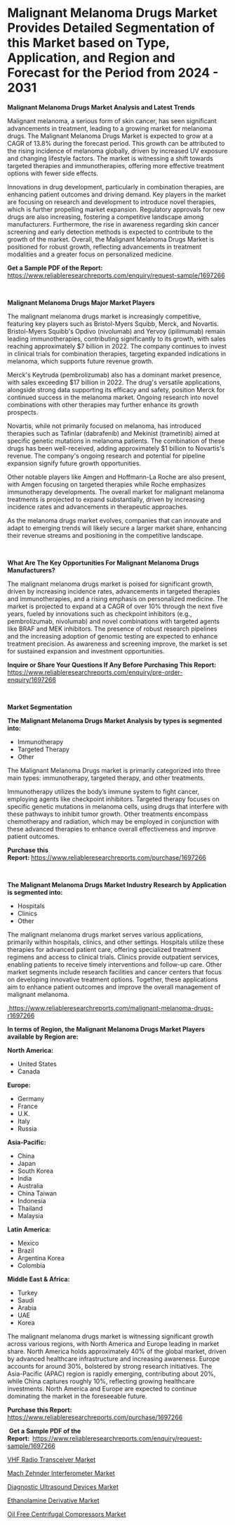 <p><h1>Malignant Melanoma Drugs Market Provides Detailed Segmentation of this Market based on Type, Application, and Region and Forecast for the Period from 2024 - 2031</h1></p><p><strong>Malignant Melanoma Drugs Market Analysis and Latest Trends</strong></p>
<p><p>Malignant melanoma, a serious form of skin cancer, has seen significant advancements in treatment, leading to a growing market for melanoma drugs. The Malignant Melanoma Drugs Market is expected to grow at a CAGR of 13.8% during the forecast period. This growth can be attributed to the rising incidence of melanoma globally, driven by increased UV exposure and changing lifestyle factors. The market is witnessing a shift towards targeted therapies and immunotherapies, offering more effective treatment options with fewer side effects. </p><p>Innovations in drug development, particularly in combination therapies, are enhancing patient outcomes and driving demand. Key players in the market are focusing on research and development to introduce novel therapies, which is further propelling market expansion. Regulatory approvals for new drugs are also increasing, fostering a competitive landscape among manufacturers. Furthermore, the rise in awareness regarding skin cancer screening and early detection methods is expected to contribute to the growth of the market. Overall, the Malignant Melanoma Drugs Market is positioned for robust growth, reflecting advancements in treatment modalities and a greater focus on personalized medicine.</p></p>
<p><strong>Get a Sample PDF of the Report:&nbsp;</strong> <a href="https://www.reliableresearchreports.com/enquiry/request-sample/1697266?utm_campaign=24&utm_medium=2&utm_source=Github&utm_content=ia&utm_term=20102024&utm_id=malignant-melanoma-drugs">https://www.reliableresearchreports.com/enquiry/request-sample/1697266</a></p>
<p>&nbsp;</p>
<p><strong>Malignant Melanoma Drugs Major Market Players</strong></p>
<p><p>The malignant melanoma drugs market is increasingly competitive, featuring key players such as Bristol-Myers Squibb, Merck, and Novartis. Bristol-Myers Squibb's Opdivo (nivolumab) and Yervoy (ipilimumab) remain leading immunotherapies, contributing significantly to its growth, with sales reaching approximately $7 billion in 2022. The company continues to invest in clinical trials for combination therapies, targeting expanded indications in melanoma, which supports future revenue growth.</p><p>Merck's Keytruda (pembrolizumab) also has a dominant market presence, with sales exceeding $17 billion in 2022. The drug's versatile applications, alongside strong data supporting its efficacy and safety, position Merck for continued success in the melanoma market. Ongoing research into novel combinations with other therapies may further enhance its growth prospects.</p><p>Novartis, while not primarily focused on melanoma, has introduced therapies such as Tafinlar (dabrafenib) and Mekinist (trametinib) aimed at specific genetic mutations in melanoma patients. The combination of these drugs has been well-received, adding approximately $1 billion to Novartis's revenue. The company's ongoing research and potential for pipeline expansion signify future growth opportunities.</p><p>Other notable players like Amgen and Hoffmann-La Roche are also present, with Amgen focusing on targeted therapies while Roche emphasizes immunotherapy developments. The overall market for malignant melanoma treatments is projected to expand substantially, driven by increasing incidence rates and advancements in therapeutic approaches.</p><p>As the melanoma drugs market evolves, companies that can innovate and adapt to emerging trends will likely secure a larger market share, enhancing their revenue streams and positioning in the competitive landscape.</p></p>
<p>&nbsp;</p>
<p><strong>What Are The Key Opportunities For Malignant Melanoma Drugs Manufacturers?</strong></p>
<p><p>The malignant melanoma drugs market is poised for significant growth, driven by increasing incidence rates, advancements in targeted therapies and immunotherapies, and a rising emphasis on personalized medicine. The market is projected to expand at a CAGR of over 10% through the next five years, fueled by innovations such as checkpoint inhibitors (e.g., pembrolizumab, nivolumab) and novel combinations with targeted agents like BRAF and MEK inhibitors. The presence of robust research pipelines and the increasing adoption of genomic testing are expected to enhance treatment precision. As awareness and screening improve, the market is set for sustained expansion and investment opportunities.</p></p>
<p><strong>Inquire or Share Your Questions If Any Before Purchasing This Report:</strong> <a href="https://www.reliableresearchreports.com/enquiry/pre-order-enquiry/1697266?utm_campaign=24&utm_medium=2&utm_source=Github&utm_content=ia&utm_term=20102024&utm_id=malignant-melanoma-drugs">https://www.reliableresearchreports.com/enquiry/pre-order-enquiry/1697266</a></p>
<p>&nbsp;</p>
<p><strong>Market Segmentation</strong></p>
<p><strong>The Malignant Melanoma Drugs Market Analysis by types is segmented into:</strong></p>
<p><ul><li>Immunotherapy</li><li>Targeted Therapy</li><li>Other</li></ul></p>
<p><p>The Malignant Melanoma Drugs market is primarily categorized into three main types: immunotherapy, targeted therapy, and other treatments. </p><p>Immunotherapy utilizes the body’s immune system to fight cancer, employing agents like checkpoint inhibitors. Targeted therapy focuses on specific genetic mutations in melanoma cells, using drugs that interfere with these pathways to inhibit tumor growth. Other treatments encompass chemotherapy and radiation, which may be employed in conjunction with these advanced therapies to enhance overall effectiveness and improve patient outcomes.</p></p>
<p><strong>Purchase this Report:&nbsp;</strong><a href="https://www.reliableresearchreports.com/purchase/1697266?utm_campaign=24&utm_medium=2&utm_source=Github&utm_content=ia&utm_term=20102024&utm_id=malignant-melanoma-drugs">https://www.reliableresearchreports.com/purchase/1697266</a></p>
<p>&nbsp;</p>
<p><strong>The Malignant Melanoma Drugs Market Industry Research by Application is segmented into:</strong></p>
<p><ul><li>Hospitals</li><li>Clinics</li><li>Other</li></ul></p>
<p><p>The malignant melanoma drugs market serves various applications, primarily within hospitals, clinics, and other settings. Hospitals utilize these therapies for advanced patient care, offering specialized treatment regimens and access to clinical trials. Clinics provide outpatient services, enabling patients to receive timely interventions and follow-up care. Other market segments include research facilities and cancer centers that focus on developing innovative treatment options. Together, these applications aim to enhance patient outcomes and improve the overall management of malignant melanoma.</p></p>
<p><a href="https://www.reliableresearchreports.com/malignant-melanoma-drugs-r1697266?utm_campaign=24&utm_medium=2&utm_source=Github&utm_content=ia&utm_term=20102024&utm_id=malignant-melanoma-drugs">&nbsp;https://www.reliableresearchreports.com/malignant-melanoma-drugs-r1697266</a></p>
<p><strong>In terms of Region, the Malignant Melanoma Drugs Market Players available by Region are:</strong></p>
<p>
    <p> <strong> North America: </strong>
        <ul>
            <li>United States</li>
            <li>Canada</li>
        </ul>
        </p> 
    <p> <strong> Europe: </strong>
        <ul>
            <li>Germany</li>
            <li>France</li>
            <li>U.K.</li>
            <li>Italy</li>
            <li>Russia</li>
        </ul>
        </p> 
    <p> <strong> Asia-Pacific: </strong>
        <ul>
            <li>China</li>
            <li>Japan</li>
            <li>South Korea</li>
            <li>India</li>
            <li>Australia</li>
            <li>China Taiwan</li>
            <li>Indonesia</li>
            <li>Thailand</li>
            <li>Malaysia</li>
        </ul>
        </p> 
    <p> <strong> Latin America: </strong>
        <ul>
            <li>Mexico</li>
            <li>Brazil</li>
            <li>Argentina Korea</li>
            <li>Colombia</li>
        </ul>
        </p> 
    <p> <strong> Middle East & Africa: </strong>
        <ul>
            <li>Turkey</li>
            <li>Saudi</li>
            <li>Arabia</li>
            <li>UAE</li>
            <li>Korea</li>
        </ul>
    </p>
    </p>
<p><p>The malignant melanoma drugs market is witnessing significant growth across various regions, with North America and Europe leading in market share. North America holds approximately 40% of the global market, driven by advanced healthcare infrastructure and increasing awareness. Europe accounts for around 30%, bolstered by strong research initiatives. The Asia-Pacific (APAC) region is rapidly emerging, contributing about 20%, while China captures roughly 10%, reflecting growing healthcare investments. North America and Europe are expected to continue dominating the market in the foreseeable future.</p></p>
<p><strong>Purchase this Report: </strong><a href="https://www.reliableresearchreports.com/purchase/1697266?utm_campaign=24&utm_medium=2&utm_source=Github&utm_content=ia&utm_term=20102024&utm_id=malignant-melanoma-drugs">https://www.reliableresearchreports.com/purchase/1697266</a></p>
<p>&nbsp;<strong>Get a Sample PDF of the Report:&nbsp;&nbsp;</strong><a href="https://www.reliableresearchreports.com/enquiry/request-sample/1697266?utm_campaign=24&utm_medium=2&utm_source=Github&utm_content=ia&utm_term=20102024&utm_id=malignant-melanoma-drugs">https://www.reliableresearchreports.com/enquiry/request-sample/1697266</a></p>
<p><strong></strong></p>
<p><p><a href="https://www.linkedin.com/pulse/vhf-radio-transceiver-market-evolution-future-outlook-forecasting-yoqae?utm_campaign=24&utm_medium=2&utm_source=Github&utm_content=ia&utm_term=20102024&utm_id=malignant-melanoma-drugs">VHF Radio Transceiver Market</a></p><p><a href="https://issuu.com/reportprime-2/docs/mach-zehnder-interferometer-market-_4a3c91c6c524a6?utm_campaign=24&utm_medium=2&utm_source=Github&utm_content=ia&utm_term=20102024&utm_id=malignant-melanoma-drugs">Mach Zehnder Interferometer Market</a></p><p><a href="https://www.linkedin.com/pulse/diagnostic-ultrasound-devices-market-trends-insights-type-5tphe?utm_campaign=24&utm_medium=2&utm_source=Github&utm_content=ia&utm_term=20102024&utm_id=malignant-melanoma-drugs">Diagnostic Ultrasound Devices Market</a></p><p><a href="https://github.com/inouyeaowaugh3/Market-Research-Report-List-1/blob/main/ethanolamine-derivative-market.md?utm_campaign=24&utm_medium=2&utm_source=Github&utm_content=ia&utm_term=20102024&utm_id=malignant-melanoma-drugs">Ethanolamine Derivative Market</a></p><p><a href="https://issuu.com/reportprime-2/docs/oil-free-centrifugal-compressors-ma_7b9c5c1156ef98?utm_campaign=24&utm_medium=2&utm_source=Github&utm_content=ia&utm_term=20102024&utm_id=malignant-melanoma-drugs">Oil Free Centrifugal Compressors Market</a></p></p>